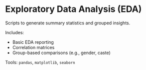 # Exploratory Data Analysis (EDA)

Scripts to generate summary statistics and grouped insights.

Includes:
- Basic EDA reporting
- Correlation matrices
- Group-based comparisons (e.g., gender, caste)

Tools: `pandas`, `matplotlib`, `seaborn`
